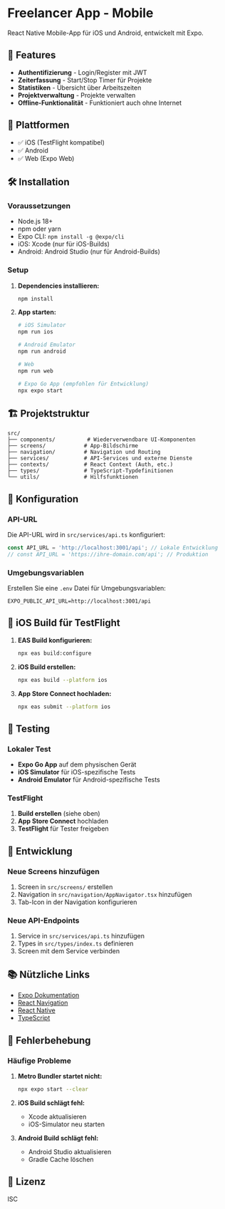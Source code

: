 # Freelancer App - Mobile

React Native Mobile-App für iOS und Android, entwickelt mit Expo.

## 🚀 Features

- **Authentifizierung** - Login/Register mit JWT
- **Zeiterfassung** - Start/Stop Timer für Projekte
- **Statistiken** - Übersicht über Arbeitszeiten
- **Projektverwaltung** - Projekte verwalten
- **Offline-Funktionalität** - Funktioniert auch ohne Internet

## 📱 Plattformen

- ✅ iOS (TestFlight kompatibel)
- ✅ Android
- ✅ Web (Expo Web)

## 🛠️ Installation

### Voraussetzungen

- Node.js 18+
- npm oder yarn
- Expo CLI: `npm install -g @expo/cli`
- iOS: Xcode (nur für iOS-Builds)
- Android: Android Studio (nur für Android-Builds)

### Setup

1. **Dependencies installieren:**
   ```bash
   npm install
   ```

2. **App starten:**
   ```bash
   # iOS Simulator
   npm run ios
   
   # Android Emulator
   npm run android
   
   # Web
   npm run web
   
   # Expo Go App (empfohlen für Entwicklung)
   npx expo start
   ```

## 🏗️ Projektstruktur

```
src/
├── components/          # Wiederverwendbare UI-Komponenten
├── screens/            # App-Bildschirme
├── navigation/         # Navigation und Routing
├── services/           # API-Services und externe Dienste
├── contexts/           # React Context (Auth, etc.)
├── types/              # TypeScript-Typdefinitionen
└── utils/              # Hilfsfunktionen
```

## 🔧 Konfiguration

### API-URL

Die API-URL wird in `src/services/api.ts` konfiguriert:

```typescript
const API_URL = 'http://localhost:3001/api'; // Lokale Entwicklung
// const API_URL = 'https://ihre-domain.com/api'; // Produktion
```

### Umgebungsvariablen

Erstellen Sie eine `.env` Datei für Umgebungsvariablen:

```env
EXPO_PUBLIC_API_URL=http://localhost:3001/api
```

## 📱 iOS Build für TestFlight

1. **EAS Build konfigurieren:**
   ```bash
   npx eas build:configure
   ```

2. **iOS Build erstellen:**
   ```bash
   npx eas build --platform ios
   ```

3. **App Store Connect hochladen:**
   ```bash
   npx eas submit --platform ios
   ```

## 🧪 Testing

### Lokaler Test

- **Expo Go App** auf dem physischen Gerät
- **iOS Simulator** für iOS-spezifische Tests
- **Android Emulator** für Android-spezifische Tests

### TestFlight

1. **Build erstellen** (siehe oben)
2. **App Store Connect** hochladen
3. **TestFlight** für Tester freigeben

## 🔄 Entwicklung

### Neue Screens hinzufügen

1. Screen in `src/screens/` erstellen
2. Navigation in `src/navigation/AppNavigator.tsx` hinzufügen
3. Tab-Icon in der Navigation konfigurieren

### Neue API-Endpoints

1. Service in `src/services/api.ts` hinzufügen
2. Types in `src/types/index.ts` definieren
3. Screen mit dem Service verbinden

## 📚 Nützliche Links

- [Expo Dokumentation](https://docs.expo.dev/)
- [React Navigation](https://reactnavigation.org/)
- [React Native](https://reactnative.dev/)
- [TypeScript](https://www.typescriptlang.org/)

## 🐛 Fehlerbehebung

### Häufige Probleme

1. **Metro Bundler startet nicht:**
   ```bash
   npx expo start --clear
   ```

2. **iOS Build schlägt fehl:**
   - Xcode aktualisieren
   - iOS-Simulator neu starten

3. **Android Build schlägt fehl:**
   - Android Studio aktualisieren
   - Gradle Cache löschen

## 📄 Lizenz

ISC
